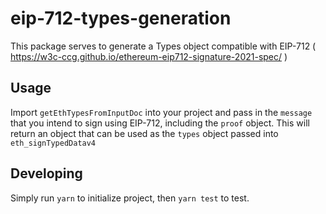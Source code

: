# eip-712-types-generation

This package serves to generate a Types object compatible with EIP-712 ( https://w3c-ccg.github.io/ethereum-eip712-signature-2021-spec/ )

## Usage

Import `getEthTypesFromInputDoc` into your project and pass in the `message` that you intend to sign using EIP-712, including the `proof` object. This will return an object that can be used as the `types` object passed into `eth_signTypedDatav4`

## Developing

Simply run `yarn` to initialize project, then `yarn test` to test.